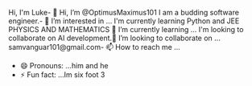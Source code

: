 Hi, I'm Luke- 👋 Hi, I’m @OptimusMaximus101
I am a budding software engineer.- 👀 I’m interested in ...
I'm currently learning Python and JEE PHYSICS AND MATHEMATICS 🌱 I’m currently learning ...
I'm looking to collaborate on AI development.💞️ I’m looking to collaborate on ...
samvanguar101@gmail.com- 📫 How to reach me ...
- 😄 Pronouns: ...him and he
- ⚡ Fun fact: ...Im six foot 3

<!---
OptimusMaximus101/OptimusMaximus101 is a ✨ special ✨ repository because its `README.md` (this file) appears on your GitHub profile.
You can click the Preview link to take a look at your changes.
--->

